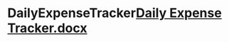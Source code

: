 # DailyExpenseTracker[Daily Expense Tracker.docx](https://github.com/mehaab/DailyExpenseTracker/files/10454184/Daily.Expense.Tracker.docx)
